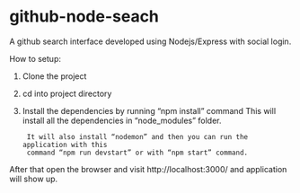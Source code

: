 # github-node-seach
A github search interface developed using Nodejs/Express with social login.

How to setup:

1. Clone the project
2. cd into project directory
3. Install the dependencies by running  “npm install” command
   This will install all the dependencies in “node_modules” folder.

        It will also install “nodemon” and then you can run the application with this 
        command “npm run devstart” or with “npm start” command.

  After that open the browser and visit http://localhost:3000/ and application will show up.
  
